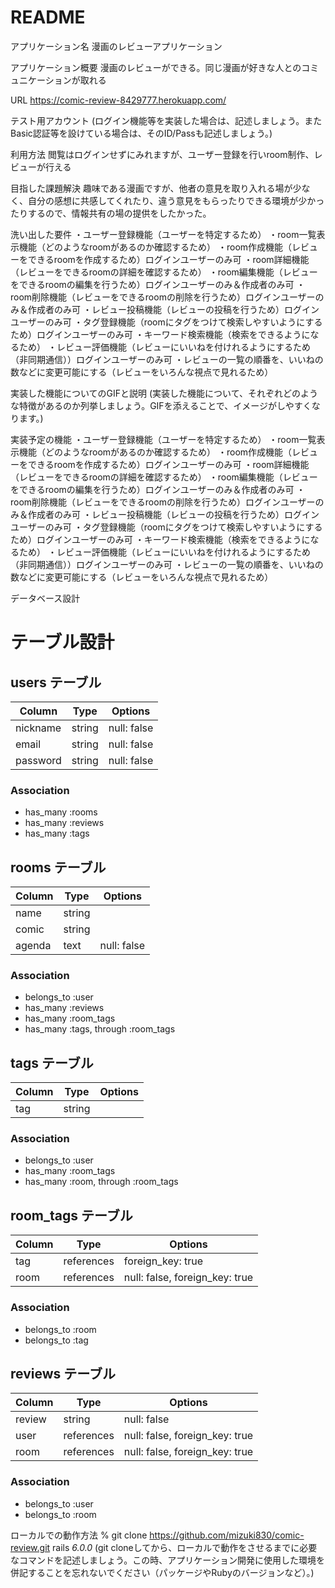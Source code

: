 # README

アプリケーション名	漫画のレビューアプリケーション

アプリケーション概要	漫画のレビューができる。同じ漫画が好きな人とのコミュニケーションが取れる

URL	https://comic-review-8429777.herokuapp.com/

テスト用アカウント	(ログイン機能等を実装した場合は、記述しましょう。またBasic認証等を設けている場合は、そのID/Passも記述しましょう。)

利用方法	閲覧はログインせずにみれますが、ユーザー登録を行いroom制作、レビューが行える

目指した課題解決	趣味である漫画ですが、他者の意見を取り入れる場が少なく、自分の感想に共感してくれたり、違う意見をもらったりできる環境が少かったりするので、情報共有の場の提供をしたかった。

洗い出した要件	
・ユーザー登録機能（ユーザーを特定するため）
・room一覧表示機能（どのようなroomがあるのか確認するため）
・room作成機能（レビューをできるroomを作成するため）ログインユーザーのみ可
・room詳細機能（レビューをできるroomの詳細を確認するため）
・room編集機能（レビューをできるroomの編集を行うため）ログインユーザーのみ＆作成者のみ可
・room削除機能（レビューをできるroomの削除を行うため）ログインユーザーのみ＆作成者のみ可
・レビュー投稿機能（レビューの投稿を行うため）ログインユーザーのみ可
・タグ登録機能（roomにタグをつけて検索しやすいようにするため）ログインユーザーのみ可
・キーワード検索機能（検索をできるようになるため）
・レビュー評価機能（レビューにいいねを付けれるようにするため（非同期通信））ログインユーザーのみ可
・レビューの一覧の順番を、いいねの数などに変更可能にする（レビューをいろんな視点で見れるため）

実装した機能についてのGIFと説明	(実装した機能について、それぞれどのような特徴があるのか列挙しましょう。GIFを添えることで、イメージがしやすくなります。)

実装予定の機能	
・ユーザー登録機能（ユーザーを特定するため）
・room一覧表示機能（どのようなroomがあるのか確認するため）
・room作成機能（レビューをできるroomを作成するため）ログインユーザーのみ可
・room詳細機能（レビューをできるroomの詳細を確認するため）
・room編集機能（レビューをできるroomの編集を行うため）ログインユーザーのみ＆作成者のみ可
・room削除機能（レビューをできるroomの削除を行うため）ログインユーザーのみ＆作成者のみ可
・レビュー投稿機能（レビューの投稿を行うため）ログインユーザーのみ可
・タグ登録機能（roomにタグをつけて検索しやすいようにするため）ログインユーザーのみ可
・キーワード検索機能（検索をできるようになるため）
・レビュー評価機能（レビューにいいねを付けれるようにするため（非同期通信））ログインユーザーのみ可
・レビューの一覧の順番を、いいねの数などに変更可能にする（レビューをいろんな視点で見れるため）

データベース設計	
# テーブル設計

## users テーブル

| Column   | Type   | Options     |
| -------- | ------ | ----------- |
| nickname | string | null: false |
| email    | string | null: false |
| password | string | null: false |

### Association
- has_many :rooms
- has_many :reviews
- has_many :tags

## rooms テーブル

| Column | Type   | Options     |
| ------ | ------ | ----------- |
| name   | string |             |
| comic  | string |             |
| agenda | text   | null: false |

### Association

- belongs_to :user
- has_many :reviews
- has_many :room_tags
- has_many :tags, through :room_tags

## tags テーブル

| Column | Type       | Options           |
| ------ | ---------- | ----------------- |
| tag    | string     |                   |

### Association

- belongs_to :user
- has_many :room_tags
- has_many :room, through :room_tags

## room_tags テーブル

| Column  | Type       | Options                        |
| ------- | ---------- | ------------------------------ |
| tag     | references | foreign_key: true              |
| room    | references | null: false, foreign_key: true |

### Association

- belongs_to :room
- belongs_to :tag

## reviews テーブル

| Column  | Type       | Options                        |
| ------- | ---------- | ------------------------------ |
| review  | string     | null: false                    |
| user    | references | null: false, foreign_key: true |
| room    | references | null: false, foreign_key: true |

### Association

- belongs_to :user
- belongs_to :room

ローカルでの動作方法	% git clone https://github.com/mizuki830/comic-review.git   rails _6.0.0_
(git cloneしてから、ローカルで動作をさせるまでに必要なコマンドを記述しましょう。この時、アプリケーション開発に使用した環境を併記することを忘れないでください（パッケージやRubyのバージョンなど）。)